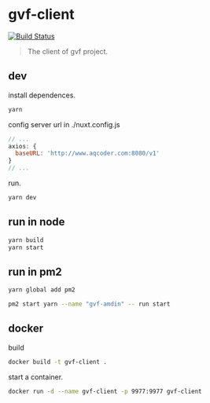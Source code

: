 # gvf-client

[![Build Status](https://travis-ci.org/ravenq/gvf-client.svg?branch=master)](https://travis-ci.org/ravenq/gvf-client)

> The client of gvf project.

## dev

install dependences.

```sh
yarn
```

config server url in ./nuxt.config.js

```js
// ...
axios: {
  baseURL: 'http://www.aqcoder.com:8080/v1'
}
// ...
```

run.

```sh
yarn dev
```

## run in node

```sh
yarn build
yarn start
```

## run in pm2

```sh
yarn global add pm2

pm2 start yarn --name "gvf-amdin" -- run start
```

## docker

build

```sh
docker build -t gvf-client .
```

start a container.

```sh
docker run -d --name gvf-client -p 9977:9977 gvf-client
```
